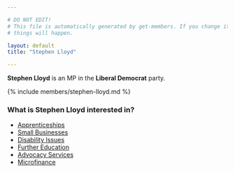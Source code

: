 ```yaml
---

# DO NOT EDIT!
# This file is automatically generated by get-members. If you change it, bad
# things will happen.

layout: default
title: "Stephen Lloyd"

---
```


**Stephen Lloyd** is an MP in the **Liberal Democrat** party.

{% include members/stephen-lloyd.md %}

### What is Stephen Lloyd interested in?


* [Apprenticeships](/interests/apprenticeships.html)
* [Small Businesses](/interests/small-businesses.html)
* [Disability Issues](/interests/disability-issues.html)
* [Further Education](/interests/further-education.html)
* [Advocacy Services](/interests/advocacy-services.html)
* [Microfinance](/interests/microfinance.html)
